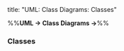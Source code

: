 <frontmatter>
title: "UML: Class Diagrams: Classes"
</frontmatter>

<link rel="stylesheet" href="{{baseUrl}}/css/textbook.css">

<div class="website-content">

%%**UML → Class Diagrams →**%%

### Classes

<div id="main">

<include src="./what/embed.md" />

</div>
</div>
